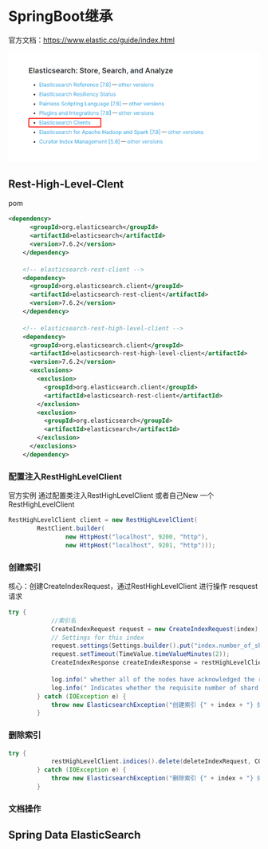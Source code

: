 # SpringBoot继承

官方文档：https://www.elastic.co/guide/index.html

![image-20200802211905955](assets/image-20200802211905955.png)



## Rest-High-Level-Clent

pom

```xml
<dependency>
      <groupId>org.elasticsearch</groupId>
      <artifactId>elasticsearch</artifactId>
      <version>7.6.2</version>
    </dependency>

    <!-- elasticsearch-rest-client -->
    <dependency>
      <groupId>org.elasticsearch.client</groupId>
      <artifactId>elasticsearch-rest-client</artifactId>
      <version>7.6.2</version>
    </dependency>

    <!-- elasticsearch-rest-high-level-client -->
    <dependency>
      <groupId>org.elasticsearch.client</groupId>
      <artifactId>elasticsearch-rest-high-level-client</artifactId>
      <version>7.6.2</version>
      <exclusions>
        <exclusion>
          <groupId>org.elasticsearch.client</groupId>
          <artifactId>elasticsearch-rest-client</artifactId>
        </exclusion>
        <exclusion>
          <groupId>org.elasticsearch</groupId>
          <artifactId>elasticsearch</artifactId>
        </exclusion>
      </exclusions>
    </dependency>
```

### 配置注入RestHighLevelClient

官方实例 通过配置类注入RestHighLevelClient 或者自己New 一个RestHighLevelClient

```java
RestHighLevelClient client = new RestHighLevelClient(
        RestClient.builder(
                new HttpHost("localhost", 9200, "http"),
                new HttpHost("localhost", 9201, "http")));
```

### 创建索引

核心：创建CreateIndexRequest，通过RestHighLevelClient 进行操作 resquest请求

```java
try {
            //索引名
            CreateIndexRequest request = new CreateIndexRequest(index);
            // Settings for this index
            request.settings(Settings.builder().put("index.number_of_shards", elasticsearchProperties.getIndex().getNumberOfShards()).put("index.number_of_replicas", elasticsearchProperties.getIndex().getNumberOfReplicas()));
            request.setTimeout(TimeValue.timeValueMinutes(2));
            CreateIndexResponse createIndexResponse = restHighLevelClient.indices().create(request, COMMON_OPTIONS);

            log.info(" whether all of the nodes have acknowledged the request : {}", createIndexResponse.isAcknowledged());
            log.info(" Indicates whether the requisite number of shard copies were started for each shard in the index before timing out :{}", createIndexResponse.isShardsAcknowledged());
        } catch (IOException e) {
            throw new ElasticsearchException("创建索引 {" + index + "} 失败");
        }
```




### 删除索引

```java
try {
            restHighLevelClient.indices().delete(deleteIndexRequest, COMMON_OPTIONS);
        } catch (IOException e) {
            throw new ElasticsearchException("删除索引 {" + index + "} 失败");
        }
```



### 文档操作



 

## Spring Data ElasticSearch

